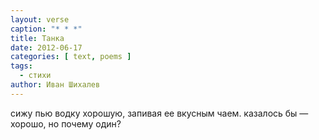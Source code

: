 ```yaml
---
layout: verse
caption: "* * *"
title: Танка
date: 2012-06-17
categories: [ text, poems ]
tags:
  - стихи
author: Иван Шихалев
---
```

сижу пью водку хорошую,
запивая ее вкусным чаем.
казалось бы — хорошо,
но почему один?
